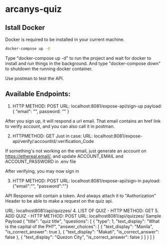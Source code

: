 # arcanys-quiz

## Istall Docker
Docker is required to be installed in your current machine.
```bash
docker-compose up -d
```
Type "docker-compose up -d" to run the project and wait for docker to install and run things in the background.
And type "docker-compose down" to shutdown the running docker container.

Use postman to test the API.

## Available Endpoints:

1. HTTP METHOD: POST
URL: localhost:8081/expose-api/sign-up
payload: { "email": "", password: "" }

After you sign up, it will respond a url email. That email contains an href link to verify account, and you can also call it in postman.

2. HTTPMETHOD: GET
Just in case: URL: localhost:8081/expose-api/verify/:accountId/:verification_Code

If something's not working on the email, just generate an account on https://ethereal.email/, and update ACCOUNT_EMAIL and ACCOUNT_PASSWORD in .env file


After verifying, you may now sign in

3. HTTP METHOD: POST
URL: localhost:8081/expose-api/sign-in
payload: {"email":"", "password":""}

API Response will contain a token. And always attach it to "Authorization" Header to be able to make a request on the quiz api.


URL: localhost8081/api/quizzes/
4. LIST OF QUIZ - HTTP METHOD: GET
5. ADD QUIZ - HTTP METHOD: POST
URL: localhost8081/api/quizzes/
Sample Payload
{
    "title": "quiz title",
    "questions": [
        {
            "type": 1,
            "text_display": "What is the capital of the PH?",
            "answer_choices": [
                {
                    "text_display": "Manila",
                    "is_correct_answer": true
                },
                {
                    "text_display": "Makati",
                    "is_correct_answer": false
                },
                {
                    "text_display": "Quezon City",
                    "is_correct_answer": false
                }
            ]
        }
    ]
}